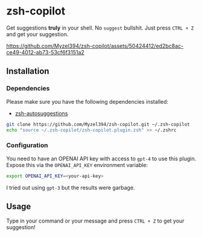 # zsh-copilot

Get suggestions **truly** in your shell. No `suggest` bullshit. Just press `CTRL + Z` and get your suggestion.

https://github.com/Myzel394/zsh-copilot/assets/50424412/ed2bc8ac-ce49-4012-ab73-53cf6f3151a2

## Installation

### Dependencies

Please make sure you have the following dependencies installed:

* [zsh-autosuggestions](https://github.com/zsh-users/zsh-autosuggestions)

```sh
git clone https://github.com/Myzel394/zsh-copilot.git ~/.zsh-copilot
echo "source ~/.zsh-copilot/zsh-copilot.plugin.zsh" >> ~/.zshrc
```

### Configuration

You need to have an OPENAI API key with access to `gpt-4` to use this plugin. Expose this via the `OPENAI_API_KEY` environment variable:

```sh
export OPENAI_API_KEY=<your-api-key>
```

I tried out using `gpt-3` but the results were garbage.

## Usage

Type in your command or your message and press `CTRL + Z` to get your suggestion!

